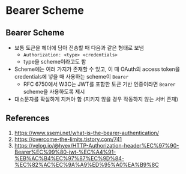 # Bearer Scheme

## Bearer Scheme

- 보통 토큰을 헤더에 담아 전송할 때 다음과 같은 형태로 보냄
  - `Authorization: <type> <credentials>`
  - type을 scheme이라고도 함
- Scheme에는 여러 가지가 존재할 수 있고, 이 때 OAuth의 access token을 credentials에 넣을 때 사용하는 scheme이 `Bearer`
  - RFC 6750에서 W3C는 JWT를 포함한 토큰 기반 인증이라면 `Bearer` scheme을 사용하도록 제시
- 대소문자를 확실하게 지켜야 함 (지키지 않을 경우 작동하지 않는 서버 존재)

## References

1. https://www.ssemi.net/what-is-the-bearer-authentication/
2. https://overcome-the-limits.tistory.com/741
3. https://velog.io/@hyex/HTTP-Authorization-header%EC%97%90-Bearer%EC%99%80-jwt-%EC%A4%91-%EB%AC%B4%EC%97%87%EC%9D%84-%EC%82%AC%EC%9A%A9%ED%95%A0%EA%B9%8C
